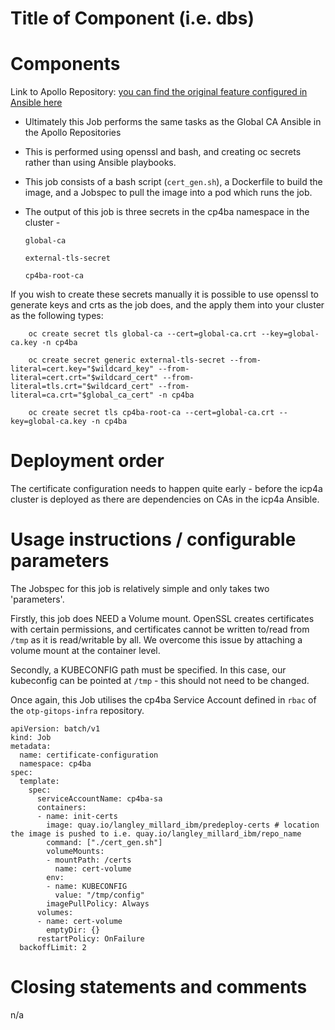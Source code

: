 # Title of Component (i.e. dbs)

# Components 

Link to Apollo Repository: [you can find the original feature configured in Ansible here](https://github.com/apollo-business-automation/ibm-cp4ba-enterprise-deployment/tree/main/scripts/roles/global_ca)

* Ultimately this Job performs the same tasks as the Global CA Ansible in the Apollo Repositories 

* This is performed using openssl and bash, and creating oc secrets rather than using Ansible playbooks. 

* This job consists of a bash script (`cert_gen.sh`), a Dockerfile to build the image, and a Jobspec to pull the image into a pod which runs the job. 


* The output of this job is three secrets in the cp4ba namespace in the cluster - 
    ```
    global-ca

    external-tls-secret

    cp4ba-root-ca
    ```

If you wish to create these secrets manually it is possible to use openssl to generate keys and crts as the job does, and the apply them into your cluster as the following types: 
```
    oc create secret tls global-ca --cert=global-ca.crt --key=global-ca.key -n cp4ba

    oc create secret generic external-tls-secret --from-literal=cert.key="$wildcard_key" --from-literal=cert.crt="$wildcard_cert" --from-literal=tls.crt="$wildcard_cert" --from-literal=ca.crt="$global_ca_cert" -n cp4ba

    oc create secret tls cp4ba-root-ca --cert=global-ca.crt --key=global-ca.key -n cp4ba
```

# Deployment order
The certificate configuration needs to happen quite early - before the icp4a cluster is deployed as there are dependencies on CAs in the icp4a Ansible. 


# Usage instructions / configurable parameters

The Jobspec for this job is relatively simple and only takes two 'parameters'. 

Firstly, this job does NEED a Volume mount. OpenSSL creates certificates with certain permissions, and certificates cannot be written to/read from `/tmp` as it is read/writable by all. We overcome this issue by attaching a volume mount at the container level. 

Secondly, a KUBECONFIG path must be specified. In this case, our kubeconfig can be pointed at `/tmp` - this should not need to be changed. 

Once again, this Job utilises the cp4ba Service Account defined in `rbac` of the `otp-gitops-infra` repository. 

```
apiVersion: batch/v1
kind: Job
metadata:
  name: certificate-configuration
  namespace: cp4ba
spec:
  template:
    spec:
      serviceAccountName: cp4ba-sa
      containers:
      - name: init-certs
        image: quay.io/langley_millard_ibm/predeploy-certs # location the image is pushed to i.e. quay.io/langley_millard_ibm/repo_name
        command: ["./cert_gen.sh"]
        volumeMounts:
        - mountPath: /certs
          name: cert-volume
        env:
        - name: KUBECONFIG
          value: "/tmp/config"
        imagePullPolicy: Always
      volumes:
      - name: cert-volume
        emptyDir: {}
      restartPolicy: OnFailure
  backoffLimit: 2
```


# Closing statements and comments

n/a